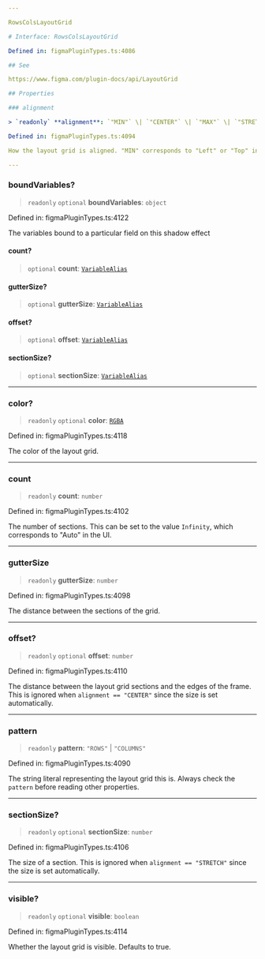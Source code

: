 ```yaml
---

RowsColsLayoutGrid

# Interface: RowsColsLayoutGrid

Defined in: figmaPluginTypes.ts:4086

## See

https://www.figma.com/plugin-docs/api/LayoutGrid

## Properties

### alignment

> `readonly` **alignment**: `"MIN"` \| `"CENTER"` \| `"MAX"` \| `"STRETCH"`

Defined in: figmaPluginTypes.ts:4094

How the layout grid is aligned. "MIN" corresponds to "Left" or "Top" in the UI depending on the orientation of the layout grid. "MAX" corresponds to "Right" or "Bottom".

---
```


### boundVariables?

> `readonly` `optional` **boundVariables**: `object`

Defined in: figmaPluginTypes.ts:4122

The variables bound to a particular field on this shadow effect

#### count?

> `optional` **count**: [`VariableAlias`](VariableAlias.md)

#### gutterSize?

> `optional` **gutterSize**: [`VariableAlias`](VariableAlias.md)

#### offset?

> `optional` **offset**: [`VariableAlias`](VariableAlias.md)

#### sectionSize?

> `optional` **sectionSize**: [`VariableAlias`](VariableAlias.md)

---

### color?

> `readonly` `optional` **color**: [`RGBA`](RGBA.md)

Defined in: figmaPluginTypes.ts:4118

The color of the layout grid.

---

### count

> `readonly` **count**: `number`

Defined in: figmaPluginTypes.ts:4102

The number of sections. This can be set to the value `Infinity`, which corresponds to "Auto" in the UI.

---

### gutterSize

> `readonly` **gutterSize**: `number`

Defined in: figmaPluginTypes.ts:4098

The distance between the sections of the grid.

---

### offset?

> `readonly` `optional` **offset**: `number`

Defined in: figmaPluginTypes.ts:4110

The distance between the layout grid sections and the edges of the frame. This is ignored when `alignment == "CENTER"` since the size is set automatically.

---

### pattern

> `readonly` **pattern**: `"ROWS"` \| `"COLUMNS"`

Defined in: figmaPluginTypes.ts:4090

The string literal representing the layout grid this is. Always check the `pattern` before reading other properties.

---

### sectionSize?

> `readonly` `optional` **sectionSize**: `number`

Defined in: figmaPluginTypes.ts:4106

The size of a section. This is ignored when `alignment == "STRETCH"` since the size is set automatically.

---

### visible?

> `readonly` `optional` **visible**: `boolean`

Defined in: figmaPluginTypes.ts:4114

Whether the layout grid is visible. Defaults to true.
